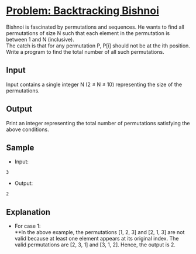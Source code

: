 # [Problem: Backtracking Bishnoi](https://my.newtonschool.co/playground/code/ndlhheuwikjv)

Bishnoi is fascinated by permutations and sequences. He wants to find all permutations of size N such that each element in the permutation is between 1 and N (inclusive). <br>
The catch is that for any permutation P, P[i] should not be at the ith position. Write a program to find the total number of all such permutations.

## Input

Input contains a single integer N (2 ≤ N ≤ 10) representing the size of the permutations.

## Output

Print an integer representing the total number of permutations satisfying the above conditions.

## Sample

- Input:
```
3
```

- Output:
```
2
```

## Explanation

- For case 1: <br> **In the above example, the permutations [1, 2, 3] and [2, 1, 3] are not valid because at least one element appears at its original index. The valid permutations are [2, 3, 1] and [3, 1, 2]. Hence, the output is 2.
